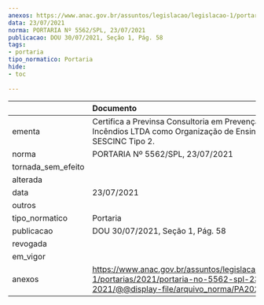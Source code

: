 ```yaml
---
anexos: https://www.anac.gov.br/assuntos/legislacao/legislacao-1/portarias/2021/portaria-no-5562-spl-23-07-2021/@@display-file/arquivo_norma/PA2021-5562.pdf
data: 23/07/2021
norma: PORTARIA Nº 5562/SPL, 23/07/2021
publicacao: DOU 30/07/2021, Seção 1, Pág. 58
tags:
- portaria
tipo_normatico: Portaria
hide: 
- toc 
 
---
```


|                    | Documento                                                                                                                                            |
|:-------------------|:-----------------------------------------------------------------------------------------------------------------------------------------------------|
| ementa             | Certifica a Previnsa Consultoria em Prevenção Contra Incêndios LTDA como Organização de Ensino - OE-SESCINC Tipo 2.                                  |
| norma              | PORTARIA Nº 5562/SPL, 23/07/2021                                                                                                                     |
| tornada_sem_efeito |                                                                                                                                                      |
| alterada           |                                                                                                                                                      |
| data               | 23/07/2021                                                                                                                                           |
| outros             |                                                                                                                                                      |
| tipo_normatico     | Portaria                                                                                                                                             |
| publicacao         | DOU 30/07/2021, Seção 1, Pág. 58                                                                                                                     |
| revogada           |                                                                                                                                                      |
| em_vigor           |                                                                                                                                                      |
| anexos             | https://www.anac.gov.br/assuntos/legislacao/legislacao-1/portarias/2021/portaria-no-5562-spl-23-07-2021/@@display-file/arquivo_norma/PA2021-5562.pdf |